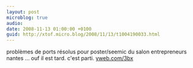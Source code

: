 ```yaml
---
layout: post
microblog: true
audio: 
date: 2008-11-13 01:00:00 +0100
guid: http://xtof.micro.blog/2008/11/13/t1004190033.html
---
```

problèmes de ports résolus pour poster/seemic du salon entrepreneurs nantes ... ouf il est tard. c'est parti.  [yweb.com/3bx](http://yweb.com/3bx)
